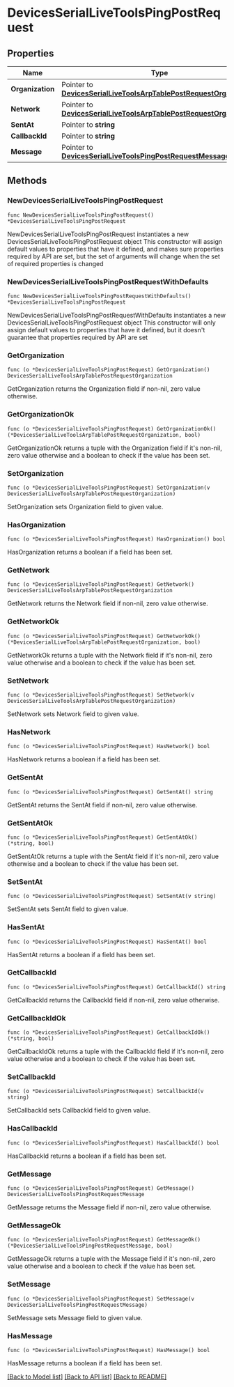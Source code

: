 # DevicesSerialLiveToolsPingPostRequest

## Properties

Name | Type | Description | Notes
------------ | ------------- | ------------- | -------------
**Organization** | Pointer to [**DevicesSerialLiveToolsArpTablePostRequestOrganization**](DevicesSerialLiveToolsArpTablePostRequestOrganization.md) |  | [optional] 
**Network** | Pointer to [**DevicesSerialLiveToolsArpTablePostRequestOrganization**](DevicesSerialLiveToolsArpTablePostRequestOrganization.md) |  | [optional] 
**SentAt** | Pointer to **string** |  | [optional] 
**CallbackId** | Pointer to **string** |  | [optional] 
**Message** | Pointer to [**DevicesSerialLiveToolsPingPostRequestMessage**](DevicesSerialLiveToolsPingPostRequestMessage.md) |  | [optional] 

## Methods

### NewDevicesSerialLiveToolsPingPostRequest

`func NewDevicesSerialLiveToolsPingPostRequest() *DevicesSerialLiveToolsPingPostRequest`

NewDevicesSerialLiveToolsPingPostRequest instantiates a new DevicesSerialLiveToolsPingPostRequest object
This constructor will assign default values to properties that have it defined,
and makes sure properties required by API are set, but the set of arguments
will change when the set of required properties is changed

### NewDevicesSerialLiveToolsPingPostRequestWithDefaults

`func NewDevicesSerialLiveToolsPingPostRequestWithDefaults() *DevicesSerialLiveToolsPingPostRequest`

NewDevicesSerialLiveToolsPingPostRequestWithDefaults instantiates a new DevicesSerialLiveToolsPingPostRequest object
This constructor will only assign default values to properties that have it defined,
but it doesn't guarantee that properties required by API are set

### GetOrganization

`func (o *DevicesSerialLiveToolsPingPostRequest) GetOrganization() DevicesSerialLiveToolsArpTablePostRequestOrganization`

GetOrganization returns the Organization field if non-nil, zero value otherwise.

### GetOrganizationOk

`func (o *DevicesSerialLiveToolsPingPostRequest) GetOrganizationOk() (*DevicesSerialLiveToolsArpTablePostRequestOrganization, bool)`

GetOrganizationOk returns a tuple with the Organization field if it's non-nil, zero value otherwise
and a boolean to check if the value has been set.

### SetOrganization

`func (o *DevicesSerialLiveToolsPingPostRequest) SetOrganization(v DevicesSerialLiveToolsArpTablePostRequestOrganization)`

SetOrganization sets Organization field to given value.

### HasOrganization

`func (o *DevicesSerialLiveToolsPingPostRequest) HasOrganization() bool`

HasOrganization returns a boolean if a field has been set.

### GetNetwork

`func (o *DevicesSerialLiveToolsPingPostRequest) GetNetwork() DevicesSerialLiveToolsArpTablePostRequestOrganization`

GetNetwork returns the Network field if non-nil, zero value otherwise.

### GetNetworkOk

`func (o *DevicesSerialLiveToolsPingPostRequest) GetNetworkOk() (*DevicesSerialLiveToolsArpTablePostRequestOrganization, bool)`

GetNetworkOk returns a tuple with the Network field if it's non-nil, zero value otherwise
and a boolean to check if the value has been set.

### SetNetwork

`func (o *DevicesSerialLiveToolsPingPostRequest) SetNetwork(v DevicesSerialLiveToolsArpTablePostRequestOrganization)`

SetNetwork sets Network field to given value.

### HasNetwork

`func (o *DevicesSerialLiveToolsPingPostRequest) HasNetwork() bool`

HasNetwork returns a boolean if a field has been set.

### GetSentAt

`func (o *DevicesSerialLiveToolsPingPostRequest) GetSentAt() string`

GetSentAt returns the SentAt field if non-nil, zero value otherwise.

### GetSentAtOk

`func (o *DevicesSerialLiveToolsPingPostRequest) GetSentAtOk() (*string, bool)`

GetSentAtOk returns a tuple with the SentAt field if it's non-nil, zero value otherwise
and a boolean to check if the value has been set.

### SetSentAt

`func (o *DevicesSerialLiveToolsPingPostRequest) SetSentAt(v string)`

SetSentAt sets SentAt field to given value.

### HasSentAt

`func (o *DevicesSerialLiveToolsPingPostRequest) HasSentAt() bool`

HasSentAt returns a boolean if a field has been set.

### GetCallbackId

`func (o *DevicesSerialLiveToolsPingPostRequest) GetCallbackId() string`

GetCallbackId returns the CallbackId field if non-nil, zero value otherwise.

### GetCallbackIdOk

`func (o *DevicesSerialLiveToolsPingPostRequest) GetCallbackIdOk() (*string, bool)`

GetCallbackIdOk returns a tuple with the CallbackId field if it's non-nil, zero value otherwise
and a boolean to check if the value has been set.

### SetCallbackId

`func (o *DevicesSerialLiveToolsPingPostRequest) SetCallbackId(v string)`

SetCallbackId sets CallbackId field to given value.

### HasCallbackId

`func (o *DevicesSerialLiveToolsPingPostRequest) HasCallbackId() bool`

HasCallbackId returns a boolean if a field has been set.

### GetMessage

`func (o *DevicesSerialLiveToolsPingPostRequest) GetMessage() DevicesSerialLiveToolsPingPostRequestMessage`

GetMessage returns the Message field if non-nil, zero value otherwise.

### GetMessageOk

`func (o *DevicesSerialLiveToolsPingPostRequest) GetMessageOk() (*DevicesSerialLiveToolsPingPostRequestMessage, bool)`

GetMessageOk returns a tuple with the Message field if it's non-nil, zero value otherwise
and a boolean to check if the value has been set.

### SetMessage

`func (o *DevicesSerialLiveToolsPingPostRequest) SetMessage(v DevicesSerialLiveToolsPingPostRequestMessage)`

SetMessage sets Message field to given value.

### HasMessage

`func (o *DevicesSerialLiveToolsPingPostRequest) HasMessage() bool`

HasMessage returns a boolean if a field has been set.


[[Back to Model list]](../README.md#documentation-for-models) [[Back to API list]](../README.md#documentation-for-api-endpoints) [[Back to README]](../README.md)


